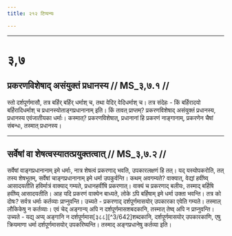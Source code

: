 ```yaml
---
title: २१२ टिप्पन्यः

---
```


[^3/641]: E2: 4,547; E4: 4,836; E6: 1,261

____________________________________________


# ३,७

## प्रकरणविशेषाद् असंयुक्तं प्रधानस्य // MS_३,७.१ //

स्तो दर्शपूर्णमासौ, तत्र बर्हिर् बर्हिर् धर्माश् च, तथा वेदिर् वेदिधर्माश् च। तत्र संदेहः - किं बर्हिरादयो बर्हिरादिधर्माश् च प्रधानस्योताङ्गप्रधानानाम् इति। किं तावत् प्राप्तम्? प्रकरणविशेषाद् असंयुक्तं प्रधानस्य, प्रधानस्य एवंजातीयका धर्माः। कस्मात्? प्रकरणविशेषात्, प्रधानानां हि प्रकरणं नाङ्गानाम्, प्रकरणेन चैषां संबन्धः, तस्मात् प्रधानस्य।


____________________________________________


## सर्वेषां वा शेषत्वस्यातत्प्रयुक्तत्वात् // MS_३,७.२ //

सर्वेषां वाङ्गप्रधानानाम् इमे धर्माः, नात्र शेषत्वं प्रकरणाद् भवति, उपकारलक्षणं हि तत्। यद् यस्योपकरोति, तत् तस्य शेषभूतम्, सर्वेषां चाङ्गप्रधानानाम् इमे धर्मा उपकुर्वन्ति। कथम् अवगम्यते? वाक्यात्, वेद्यां हवींष्य् आसादयतीति हविर्मात्रं वाक्याद् गम्यते, प्रधानहवींषि प्रकरणात्। वाक्यं च प्रकरणाद् बलीयः, तस्माद् बर्हिषि हवींष्य् आसादयतीति।
आह यदि प्रकरणं वाक्येन बाध्यते, लोके ऽपि बर्हिषाम् इमे धर्मा उक्ता भवन्ति। तत्र को दोषः? सर्वत्र धर्माः कर्तव्याः प्राप्नुवन्ति। उच्यते - प्रकरणाद् दर्शपूर्णमासयोर् उपकारका एवेति गम्यते। तस्माल् लौकिकेषु न कर्तव्याः।
एवं चेद् अङ्गान्य् अपि न दर्शपूर्णमासशबदकानि, तस्मात् तेष्व् अपि न प्राप्नुवन्ति। उच्यते - यद्य् अप्य् अङ्गानि न दर्शपूर्णमास[३८८][^3/642]शब्दकानि, दर्शपूर्णमासयोर् उपकारकाणि, एषु क्रियमाणा धर्मा दर्शपूर्णमासयोर् उपकरिष्यन्ति। तस्माद् अङ्गप्रधानेषु कर्तव्या इति।
